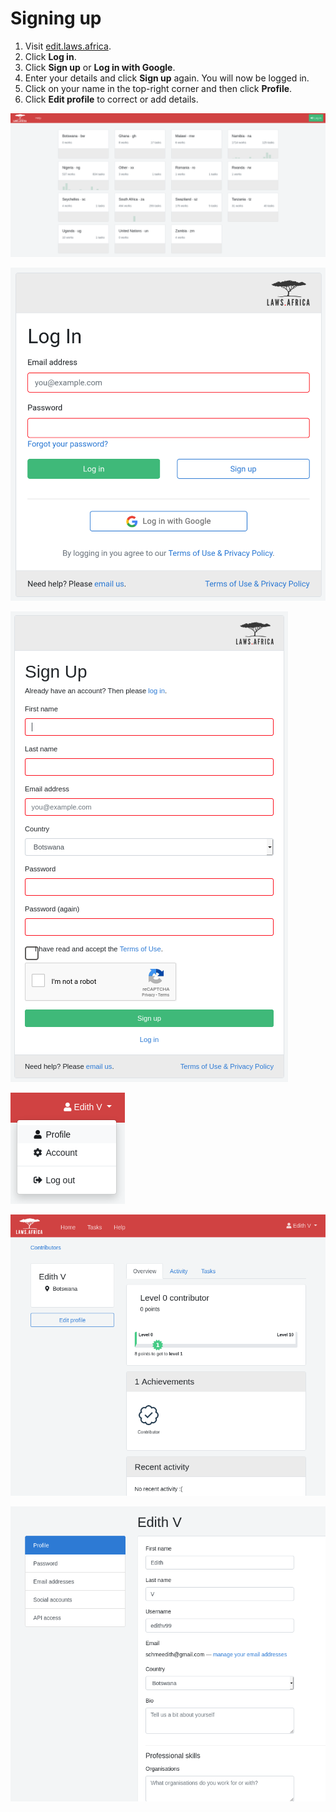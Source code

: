 # Signing up

1. Visit [edit.laws.africa](https://edit.laws.africa).&#x20;
2. Click **Log in**.
3. Click **Sign up** or **Log in with Google**.
4. Enter your details and click **Sign up** again. You will now be logged in.
5. Click on your name in the top-right corner and then click **Profile**.
6. Click **Edit profile** to correct or add details.

![](<../.gitbook/assets/image (3).png>)

![](<../.gitbook/assets/image (205) (1) (1) (1).png>)

![](<../.gitbook/assets/image (15).png>)

![](<../.gitbook/assets/image (57).png>)

![](<../.gitbook/assets/image (29).png>)

![](<../.gitbook/assets/image (63).png>)
